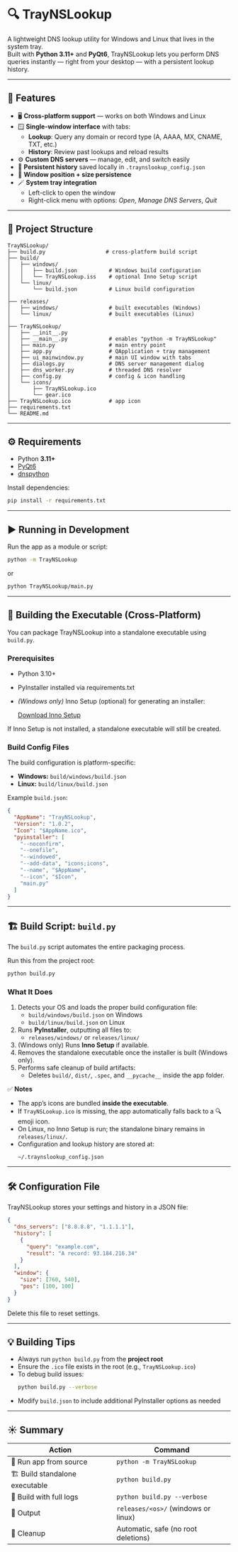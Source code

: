 # 🔍 TrayNSLookup

A lightweight DNS lookup utility for Windows and Linux that lives in the system tray.  
Built with **Python 3.11+** and **PyQt6**, TrayNSLookup lets you perform DNS queries instantly — right from your desktop — with a persistent lookup history.

---

## 🧭 Features

- 🖥️ **Cross-platform support** — works on both Windows and Linux
- 🪟 **Single-window interface** with tabs:
  - **Lookup**: Query any domain or record type (A, AAAA, MX, CNAME, TXT, etc.)
  - **History**: Review past lookups and reload results
- ⚙️ **Custom DNS servers** — manage, edit, and switch easily
- 🧠 **Persistent history** saved locally in `.traynslookup_config.json`
- 📍 **Window position + size persistence**
- 🪄 **System tray integration**
  - Left-click to open the window
  - Right-click menu with options: *Open*, *Manage DNS Servers*, *Quit*

---

## 📂 Project Structure

```
TrayNSLookup/
├── build.py                   # cross-platform build script
├── build/
│   ├── windows/
│   │   ├── build.json          # Windows build configuration
│   │   └── TrayNSLookup.iss    # optional Inno Setup script
│   └── linux/
│       └── build.json          # Linux build configuration
│
├── releases/
│   ├── windows/                # built executables (Windows)
│   └── linux/                  # built executables (Linux)
│
├── TrayNSLookup/
│   ├── __init__.py
│   ├── __main__.py             # enables "python -m TrayNSLookup"
│   ├── main.py                 # main entry point
│   ├── app.py                  # QApplication + tray management
│   ├── ui_mainwindow.py        # main UI window with tabs
│   ├── dialogs.py              # DNS server management dialog
│   ├── dns_worker.py           # threaded DNS resolver
│   ├── config.py               # config & icon handling
│   └── icons/
│       ├── TrayNSLookup.ico
│       └── gear.ico
├── TrayNSLookup.ico            # app icon
├── requirements.txt
└── README.md
```

---

## ⚙️ Requirements

- Python **3.11+**
- [PyQt6](https://pypi.org/project/PyQt6/)
- [dnspython](https://pypi.org/project/dnspython/)

Install dependencies:
```bash
pip install -r requirements.txt
```

---

## ▶️ Running in Development

Run the app as a module or script:

```bash
python -m TrayNSLookup
```
or
```bash
python TrayNSLookup/main.py
```

---

## 🧰 Building the Executable (Cross-Platform)

You can package TrayNSLookup into a standalone executable using `build.py`.

### Prerequisites

- Python 3.10+  
- PyInstaller installed via requirements.txt  
- *(Windows only)* Inno Setup (optional) for generating an installer:

  [Download Inno Setup](https://jrsoftware.org/isinfo.php)

If Inno Setup is not installed, a standalone executable will still be created.

### Build Config Files
The build configuration is platform-specific:

- **Windows:** `build/windows/build.json`
- **Linux:** `build/linux/build.json`

Example `build.json`:

```json
{
  "AppName": "TrayNSLookup",
  "Version": "1.0.2",
  "Icon": "$AppName.ico",
  "pyinstaller": [
    "--noconfirm",
    "--onefile",
    "--windowed",
    "--add-data", "icons;icons",
    "--name", "$AppName",
    "--icon", "$Icon",
    "main.py"
  ]
}
```

---

## 🏗️ Build Script: `build.py`

The `build.py` script automates the entire packaging process.

Run this from the project root:

```bash
python build.py
```

### What It Does

1. Detects your OS and loads the proper build configuration file:
   - `build/windows/build.json` on Windows
   - `build/linux/build.json` on Linux
2. Runs **PyInstaller**, outputting all files to:
   - `releases/windows/` or `releases/linux/`
3. (Windows only) Runs **Inno Setup** if available.
4. Removes the standalone executable once the installer is built (Windows only).
5. Performs safe cleanup of build artifacts:
   - Deletes `build/`, `dist/`, `.spec`, and `__pycache__` inside the app folder.

✅ **Notes**
- The app’s icons are bundled **inside the executable**.
- If `TrayNSLookup.ico` is missing, the app automatically falls back to a 🔍 emoji icon.
- On Linux, no Inno Setup is run; the standalone binary remains in `releases/linux/`.
- Configuration and lookup history are stored at:
  ```
  ~/.traynslookup_config.json
  ```

---

## 🛠️ Configuration File

TrayNSLookup stores your settings and history in a JSON file:

```json
{
  "dns_servers": ["8.8.8.8", "1.1.1.1"],
  "history": [
    {
      "query": "example.com",
      "result": "A record: 93.184.216.34"
    }
  ],
  "window": {
    "size": [760, 540],
    "pos": [100, 100]
  }
}
```

Delete this file to reset settings.

---

## 💡 Building Tips

- Always run `python build.py` from the **project root**
- Ensure the `.ico` file exists in the root (e.g., `TrayNSLookup.ico`)
- To debug build issues:
  ```bash
  python build.py --verbose
  ```
- Modify `build.json` to include additional PyInstaller options as needed

---

## ☀️ Summary

| Action | Command |
|--------|----------|
| 🧪 Run app from source | `python -m TrayNSLookup` |
| 🏗️ Build standalone executable | `python build.py` |
| 🧱 Build with full logs | `python build.py --verbose` |
| 💾 Output | `releases/<os>/` (windows or linux) |
| 🧹 Cleanup | Automatic, safe (no root deletions) |
